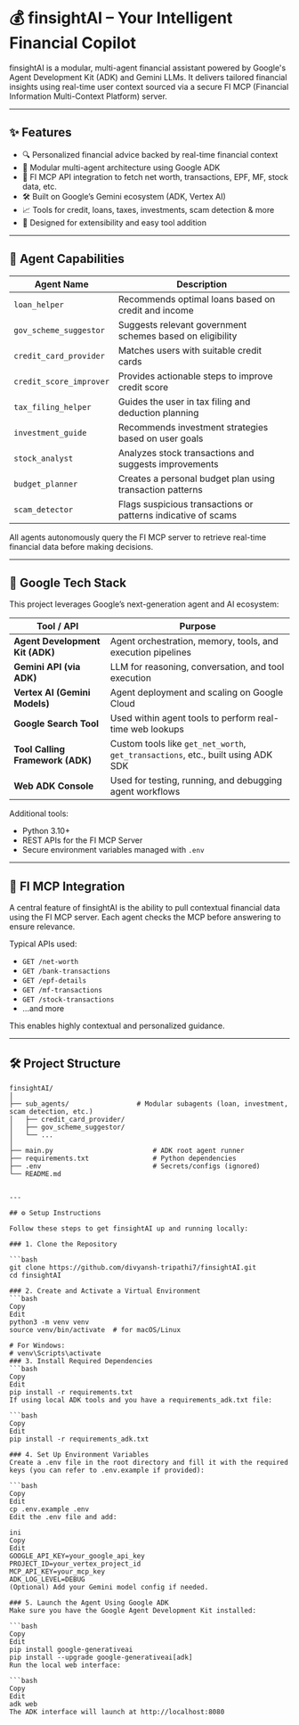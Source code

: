 # 💰 finsightAI – Your Intelligent Financial Copilot

finsightAI is a modular, multi-agent financial assistant powered by Google's Agent Development Kit (ADK) and Gemini LLMs. It delivers tailored financial insights using real-time user context sourced via a secure FI MCP (Financial Information Multi-Context Platform) server.

---

## ✨ Features

- 🔍 Personalized financial advice backed by real-time financial context  
- 🧠 Modular multi-agent architecture using Google ADK  
- 🔗 FI MCP API integration to fetch net worth, transactions, EPF, MF, stock data, etc.  
- 🛠️ Built on Google’s Gemini ecosystem (ADK, Vertex AI)  
- 📈 Tools for credit, loans, taxes, investments, scam detection & more  
- 🚀 Designed for extensibility and easy tool addition  

---

## 🧠 Agent Capabilities

| Agent Name              | Description                                                                 |
|-------------------------|-----------------------------------------------------------------------------|
| `loan_helper`           | Recommends optimal loans based on credit and income                         |
| `gov_scheme_suggestor`  | Suggests relevant government schemes based on eligibility                   |
| `credit_card_provider`  | Matches users with suitable credit cards                                    |
| `credit_score_improver` | Provides actionable steps to improve credit score                           |
| `tax_filing_helper`     | Guides the user in tax filing and deduction planning                        |
| `investment_guide`      | Recommends investment strategies based on user goals                        |
| `stock_analyst`         | Analyzes stock transactions and suggests improvements                       |
| `budget_planner`        | Creates a personal budget plan using transaction patterns                   |
| `scam_detector`         | Flags suspicious transactions or patterns indicative of scams               |

All agents autonomously query the FI MCP server to retrieve real-time financial data before making decisions.

---

## 🧰 Google Tech Stack

This project leverages Google’s next-generation agent and AI ecosystem:

| Tool / API                      | Purpose                                                                                   |
|---------------------------------|-------------------------------------------------------------------------------------------|
| **Agent Development Kit (ADK)** | Agent orchestration, memory, tools, and execution pipelines                              |
| **Gemini API (via ADK)**        | LLM for reasoning, conversation, and tool execution                                       |
| **Vertex AI (Gemini Models)**   | Agent deployment and scaling on Google Cloud                                              |
| **Google Search Tool**          | Used within agent tools to perform real-time web lookups                                  |
| **Tool Calling Framework (ADK)**| Custom tools like `get_net_worth`, `get_transactions`, etc., built using ADK SDK         |
| **Web ADK Console**             | Used for testing, running, and debugging agent workflows                                  |

Additional tools:
- Python 3.10+  
- REST APIs for the FI MCP Server  
- Secure environment variables managed with `.env`

---

## 🔐 FI MCP Integration

A central feature of finsightAI is the ability to pull contextual financial data using the FI MCP server. Each agent checks the MCP before answering to ensure relevance.

Typical APIs used:

- `GET /net-worth`
- `GET /bank-transactions`
- `GET /epf-details`
- `GET /mf-transactions`
- `GET /stock-transactions`
- …and more

This enables highly contextual and personalized guidance.

---

## 🛠️ Project Structure

```plaintext
finsightAI/
│
├── sub_agents/                 # Modular subagents (loan, investment, scam detection, etc.)
│   ├── credit_card_provider/
│   ├── gov_scheme_suggestor/
│   └── ...
│
├── main.py                         # ADK root agent runner
├── requirements.txt                # Python dependencies
├── .env                            # Secrets/configs (ignored)
└── README.md


---

## ⚙️ Setup Instructions

Follow these steps to get finsightAI up and running locally:

### 1. Clone the Repository

```bash
git clone https://github.com/divyansh-tripathi7/finsightAI.git
cd finsightAI

### 2. Create and Activate a Virtual Environment
```bash
Copy
Edit
python3 -m venv venv
source venv/bin/activate  # for macOS/Linux

# For Windows:
# venv\Scripts\activate
### 3. Install Required Dependencies
```bash
Copy
Edit
pip install -r requirements.txt
If using local ADK tools and you have a requirements_adk.txt file:

```bash
Copy
Edit
pip install -r requirements_adk.txt

### 4. Set Up Environment Variables
Create a .env file in the root directory and fill it with the required keys (you can refer to .env.example if provided):

```bash
Copy
Edit
cp .env.example .env
Edit the .env file and add:

ini
Copy
Edit
GOOGLE_API_KEY=your_google_api_key
PROJECT_ID=your_vertex_project_id
MCP_API_KEY=your_mcp_key
ADK_LOG_LEVEL=DEBUG
(Optional) Add your Gemini model config if needed.

### 5. Launch the Agent Using Google ADK
Make sure you have the Google Agent Development Kit installed:

```bash
Copy
Edit
pip install google-generativeai
pip install --upgrade google-generativeai[adk]
Run the local web interface:

```bash
Copy
Edit
adk web
The ADK interface will launch at http://localhost:8080



